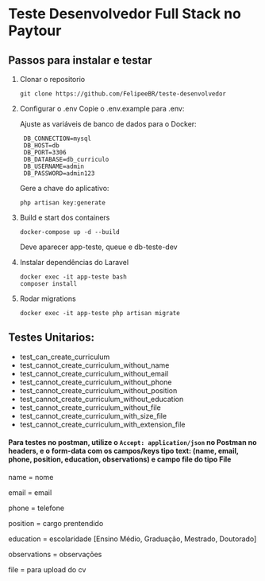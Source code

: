 # Teste Desenvolvedor Full Stack no Paytour

## Passos para instalar e testar

1. Clonar o repositorio
   ```
   git clone https://github.com/FelipeeBR/teste-desenvolvedor
   ```
2. Configurar o .env
   Copie o .env.example para .env:
   
   Ajuste as variáveis de banco de dados para o Docker:
   ```
    DB_CONNECTION=mysql
    DB_HOST=db
    DB_PORT=3306
    DB_DATABASE=db_curriculo
    DB_USERNAME=admin
    DB_PASSWORD=admin123
   ```
   Gere a chave do aplicativo:
   ```
   php artisan key:generate
   ```
   
3. Build e start dos containers
   ```
   docker-compose up -d --build
   ```
   Deve aparecer app-teste, queue e db-teste-dev

4. Instalar dependências do Laravel
   ```
   docker exec -it app-teste bash
   composer install
   ```
5. Rodar migrations
   ```
   docker exec -it app-teste php artisan migrate
   ```

## Testes Unitarios:

- test_can_create_curriculum
- test_cannot_create_curriculum_without_name
- test_cannot_create_curriculum_without_email
- test_cannot_create_curriculum_without_phone
- test_cannot_create_curriculum_without_position
- test_cannot_create_curriculum_without_education
- test_cannot_create_curriculum_without_file
- test_cannot_create_curriculum_with_size_file
- test_cannot_create_curriculum_with_extension_file

#### Para testes no postman, utilize o ```Accept: application/json``` no Postman no headers, e o form-data com os campos/keys tipo text: (name, email, phone, position, education, observations) e campo file do tipo File

name = nome

email = email

phone = telefone

position = cargo prentendido

education = escolaridade [Ensino Médio, Graduação, Mestrado, Doutorado]

observations = observações

file = para upload do cv
